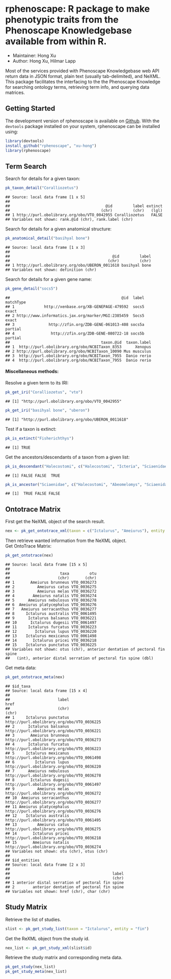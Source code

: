 
# rphenoscape: R package to make phenotypic traits from the Phenoscape Knowledgebase available from within R.
* Maintainer: Hong Xu
* Author: Hong Xu, Hilmar Lapp

Most of the services provided with Phenoscape Knowledgebase web API return data in JSON format, plain text (usually tab-delimited), and NeXML. This package facilitates the interfacing to the the Phenoscape Knowledge for searching ontology terms, retrieving term info, and querying data matrices. 

## Getting Started
The development version of rphenoscape is available on [Github](www.github.com/xu-hong/rphenoscape). With the `devtools` package installed on your system, rphenoscape can be installed using:








```r
library(devtools)
install_github("rphenoscape", "xu-hong")
library(rphenoscape)
```

## Term Search 

Search for details for a given taxon:

```r
pk_taxon_detail("Coralliozetus")
```

```
## Source: local data frame [1 x 5]
## 
##                                          @id         label extinct
##                                        (chr)         (chr)   (lgl)
## 1 http://purl.obolibrary.org/obo/VTO_0042955 Coralliozetus   FALSE
## Variables not shown: rank.@id (chr), rank.label (chr)
```

Search for details for a given anatomical structure:

```r
pk_anatomical_detail("basihyal bone")
```

```
## Source: local data frame [1 x 3]
## 
##                                             @id         label
##                                           (chr)         (chr)
## 1 http://purl.obolibrary.org/obo/UBERON_0011618 basihyal bone
## Variables not shown: definition (chr)
```

Search for details for a given gene name:

```r
pk_gene_detail("socs5")
```

```
##                                                 @id  label matchType
## 1             http://xenbase.org/XB-GENEPAGE-479592  socs5     exact
## 2 http://www.informatics.jax.org/marker/MGI:2385459  Socs5     exact
## 3               http://zfin.org/ZDB-GENE-061013-408 socs5a   partial
## 4                http://zfin.org/ZDB-GENE-080722-18 socs5b   partial
##                                        taxon.@id  taxon.label
## 1  http://purl.obolibrary.org/obo/NCBITaxon_8353      Xenopus
## 2 http://purl.obolibrary.org/obo/NCBITaxon_10090 Mus musculus
## 3  http://purl.obolibrary.org/obo/NCBITaxon_7955  Danio rerio
## 4  http://purl.obolibrary.org/obo/NCBITaxon_7955  Danio rerio
```

#### Miscellaneous methods:
Resolve a given term to its IRI:

```r
pk_get_iri("Coralliozetus", "vto")
```

```
## [1] "http://purl.obolibrary.org/obo/VTO_0042955"
```

```r
pk_get_iri("basihyal bone", "uberon")
```

```
## [1] "http://purl.obolibrary.org/obo/UBERON_0011618"
```

Test if a taxon is extinct:

```r
pk_is_extinct("Fisherichthys")
```

```
## [1] TRUE
```
Get the ancestors/descendants of a taxon from a given list:

```r
pk_is_descendant("Halecostomi", c("Halecostomi", "Icteria", "Sciaenidae"))
```


```
## [1] FALSE FALSE  TRUE
```

```r
pk_is_ancestor("Sciaenidae", c("Halecostomi", "Abeomelomys", "Sciaenidae"))
```


```
## [1]  TRUE FALSE FALSE
```


## Ontotrace Matrix
First get the NeXML object of the search result.

```r
nex <- pk_get_ontotrace_xml(taxon = c("Ictalurus", "Ameiurus"), entity = "fin spine")
```

Then retrieve wanted information from the NeXML object.  
Get OntoTrace Matrix:

```r
pk_get_ontotrace(nex)
```

```
## Source: local data frame [15 x 5]
## 
##                      taxa         otu
##                     (chr)       (chr)
## 1       Ameiurus brunneus VTO_0036273
## 2          Ameiurus catus VTO_0036275
## 3          Ameiurus melas VTO_0036272
## 4        Ameiurus natalis VTO_0036274
## 5      Ameiurus nebulosus VTO_0036278
## 6  Ameiurus platycephalus VTO_0036276
## 7   Ameiurus serracanthus VTO_0036277
## 8     Ictalurus australis VTO_0061495
## 9      Ictalurus balsanus VTO_0036221
## 10      Ictalurus dugesii VTO_0061497
## 11     Ictalurus furcatus VTO_0036223
## 12        Ictalurus lupus VTO_0036220
## 13    Ictalurus mexicanus VTO_0061498
## 14       Ictalurus pricei VTO_0036218
## 15    Ictalurus punctatus VTO_0036225
## Variables not shown: otus (chr), anterior dentation of pectoral fin spine
##   (int), anterior distal serration of pectoral fin spine (dbl)
```
Get meta data:

```r
pk_get_ontotrace_meta(nex)
```

```
## $id_taxa
## Source: local data frame [15 x 4]
## 
##                     label                                       href
##                     (chr)                                      (chr)
## 1     Ictalurus punctatus http://purl.obolibrary.org/obo/VTO_0036225
## 2      Ictalurus balsanus http://purl.obolibrary.org/obo/VTO_0036221
## 3       Ameiurus brunneus http://purl.obolibrary.org/obo/VTO_0036273
## 4      Ictalurus furcatus http://purl.obolibrary.org/obo/VTO_0036223
## 5     Ictalurus mexicanus http://purl.obolibrary.org/obo/VTO_0061498
## 6         Ictalurus lupus http://purl.obolibrary.org/obo/VTO_0036220
## 7      Ameiurus nebulosus http://purl.obolibrary.org/obo/VTO_0036278
## 8       Ictalurus dugesii http://purl.obolibrary.org/obo/VTO_0061497
## 9          Ameiurus melas http://purl.obolibrary.org/obo/VTO_0036272
## 10  Ameiurus serracanthus http://purl.obolibrary.org/obo/VTO_0036277
## 11 Ameiurus platycephalus http://purl.obolibrary.org/obo/VTO_0036276
## 12    Ictalurus australis http://purl.obolibrary.org/obo/VTO_0061495
## 13         Ameiurus catus http://purl.obolibrary.org/obo/VTO_0036275
## 14       Ictalurus pricei http://purl.obolibrary.org/obo/VTO_0036218
## 15       Ameiurus natalis http://purl.obolibrary.org/obo/VTO_0036274
## Variables not shown: otu (chr), otus (chr)
## 
## $id_entities
## Source: local data frame [2 x 3]
## 
##                                             label
##                                             (chr)
## 1 anterior distal serration of pectoral fin spine
## 2        anterior dentation of pectoral fin spine
## Variables not shown: href (chr), char (chr)
```

## Study Matrix
Retrieve the list of studies.

```r
slist <- pk_get_study_list(taxon = "Ictalurus", entity = "fin")
```
Get the ReXML object from the study id.

```r
nex_list <- pk_get_study_xml(slist$id)
```
Retrieve the study matrix and corresponding meta data.

```r
pk_get_study(nex_list)
pk_get_study_meta(nex_list)
```



